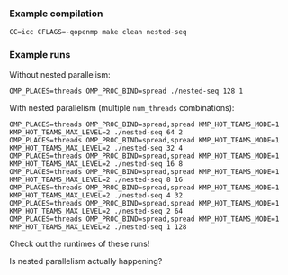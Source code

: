 ### Example compilation

```
CC=icc CFLAGS=-qopenmp make clean nested-seq
```

### Example runs

Without nested parallelism:
```
OMP_PLACES=threads OMP_PROC_BIND=spread ./nested-seq 128 1
```

With nested parallelism (multiple `num_threads` combinations):
```
OMP_PLACES=threads OMP_PROC_BIND=spread,spread KMP_HOT_TEAMS_MODE=1 KMP_HOT_TEAMS_MAX_LEVEL=2 ./nested-seq 64 2
OMP_PLACES=threads OMP_PROC_BIND=spread,spread KMP_HOT_TEAMS_MODE=1 KMP_HOT_TEAMS_MAX_LEVEL=2 ./nested-seq 32 4
OMP_PLACES=threads OMP_PROC_BIND=spread,spread KMP_HOT_TEAMS_MODE=1 KMP_HOT_TEAMS_MAX_LEVEL=2 ./nested-seq 16 8
OMP_PLACES=threads OMP_PROC_BIND=spread,spread KMP_HOT_TEAMS_MODE=1 KMP_HOT_TEAMS_MAX_LEVEL=2 ./nested-seq 8 16
OMP_PLACES=threads OMP_PROC_BIND=spread,spread KMP_HOT_TEAMS_MODE=1 KMP_HOT_TEAMS_MAX_LEVEL=2 ./nested-seq 4 32
OMP_PLACES=threads OMP_PROC_BIND=spread,spread KMP_HOT_TEAMS_MODE=1 KMP_HOT_TEAMS_MAX_LEVEL=2 ./nested-seq 2 64
OMP_PLACES=threads OMP_PROC_BIND=spread,spread KMP_HOT_TEAMS_MODE=1 KMP_HOT_TEAMS_MAX_LEVEL=2 ./nested-seq 1 128
```

Check out the runtimes of these runs!

Is nested parallelism actually happening?
